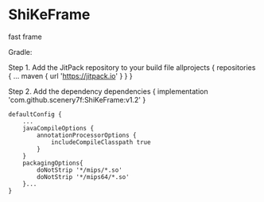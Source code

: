 # ShiKeFrame
fast frame

Gradle:

Step 1. Add the JitPack repository to your build file
    allprojects {
        repositories {
            ...
            maven { url 'https://jitpack.io' }
        }
    }

Step 2. Add the dependency
    dependencies {
            implementation 'com.github.scenery7f:ShiKeFrame:v1.2'
    }

    defaultConfig {
        ...
        javaCompileOptions {
            annotationProcessorOptions {
                includeCompileClasspath true
            }
        }
        packagingOptions{
            doNotStrip '*/mips/*.so'
            doNotStrip '*/mips64/*.so'
        }...
    }
